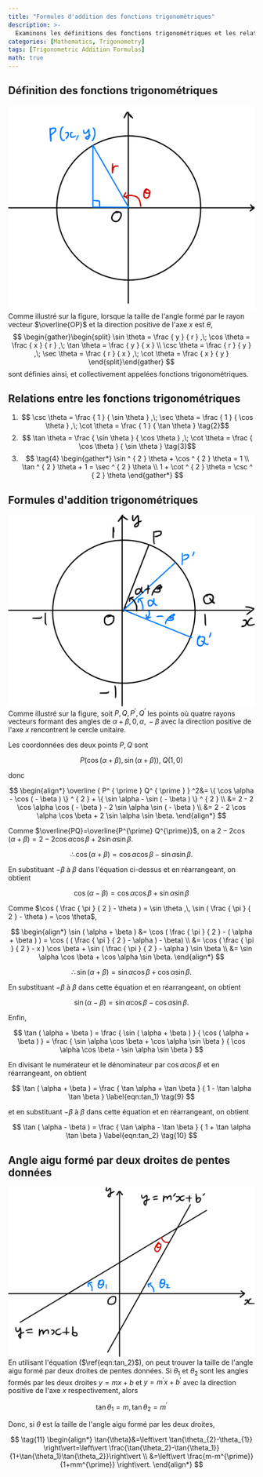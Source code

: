 ```yaml
---
title: "Formules d'addition des fonctions trigonométriques"
description: >-
  Examinons les définitions des fonctions trigonométriques et les relations entre elles, puis dérivons les formules d'addition trigonométriques et les formules dérivées.
categories: [Mathematics, Trigonometry]
tags: [Trigonometric Addition Formulas]
math: true
---
```


## Définition des fonctions trigonométriques
![Cercle unitaire et vecteur rayon](/assets/img/trigonometry/definition.png)
Comme illustré sur la figure, lorsque la taille de l'angle formé par le rayon vecteur $\overline{OP}$ et la direction positive de l'axe $x$ est $\theta$,
$$
\begin{gather}\begin{split}
\sin \theta = \frac { y } { r } ,\; \cos \theta = \frac { x } { r } ,\; \tan \theta = \frac { y } { x } \\ \csc \theta = \frac { r } { y } ,\; \sec \theta = \frac { r } { x } ,\; \cot \theta = \frac { x } { y } \end{split}\end{gather}
$$
sont définies ainsi, et collectivement appelées fonctions trigonométriques.

## Relations entre les fonctions trigonométriques
1. $$ \csc \theta = \frac { 1 } { \sin \theta } ,\; \sec \theta = \frac { 1 } { \cos \theta } ,\; \cot \theta = \frac { 1 } { \tan \theta } \tag{2}$$
2. $$ \tan \theta = \frac { \sin \theta } { \cos \theta } ,\; \cot \theta = \frac { \cos \theta } { \sin \theta } \tag{3}$$
3. $$ \tag{4} \begin{gather*}
\sin ^ { 2 } \theta + \cos ^ { 2 } \theta = 1 \\
\tan ^ { 2 } \theta + 1 = \sec ^ { 2 } \theta \\
1 + \cot ^ { 2 } \theta = \csc ^ { 2 } \theta 
\end{gather*} 
$$

## Formules d'addition trigonométriques
![Dérivation des formules d'addition trigonométriques](/assets/img/trigonometry/trigonometric-addition-formulas.png)
Comme illustré sur la figure, soit $P, Q, P^{\prime}, Q^{\prime}$ les points où quatre rayons vecteurs formant des angles de $\alpha+\beta,\, 0,\, \alpha,\, -\beta$ avec la direction positive de l'axe $x$ rencontrent le cercle unitaire.

Les coordonnées des deux points $P, Q$ sont

$$
P(\cos(\alpha+\beta), \sin(\alpha+\beta)),\; Q(1,0)
$$

donc

$$
\begin{align*} \overline { P^ { \prime } Q^ { \prime } } ^2&= \{ \cos \alpha - \cos ( - \beta ) \} ^ { 2 } + \{ \sin \alpha - \sin ( - \beta ) \} ^ { 2 } \\
&= 2 - 2 \cos \alpha \cos ( - \beta ) - 2 \sin \alpha \sin ( - \beta ) \\
&= 2 - 2 \cos \alpha \cos \beta + 2 \sin \alpha \sin \beta. \end{align*}
$$

Comme $\overline{PQ}=\overline{P^{\prime} Q^{\prime}}$, on a $2 - 2 \cos ( \alpha + \beta ) = 2 - 2 \cos \alpha \cos \beta + 2 \sin \alpha \sin \beta.$

$$
 \therefore \cos ( \alpha + \beta ) = \cos \alpha \cos \beta - \sin \alpha \sin \beta. \label{eqn:cos_1} \tag{5}
$$

En substituant $-\beta$ à $\beta$ dans l'équation ci-dessus et en réarrangeant, on obtient

$$
\cos ( \alpha - \beta ) = \cos \alpha \cos \beta + \sin \alpha \sin \beta \label{eqn:cos_2} \tag{6}
$$

Comme $\cos ( \frac { \pi } { 2 } - \theta ) = \sin \theta ,\, \sin ( \frac { \pi } { 2 } - \theta ) = \cos \theta$,

$$
\begin{align*} \sin ( \alpha + \beta ) &= \cos ( \frac { \pi } { 2 } - ( \alpha + \beta ) ) = \cos ( ( \frac { \pi } { 2 } - \alpha ) - \beta) \\ &= \cos ( \frac { \pi } { 2 } - x ) \cos \beta + \sin ( \frac { \pi } { 2 } - \alpha ) \sin \beta \\ &= \sin \alpha \cos \beta + \cos \alpha \sin \beta. \end{align*}
$$

$$
\therefore \sin ( \alpha + \beta ) = \sin \alpha \cos \beta + \cos \alpha \sin \beta. \label{eqn:sin_1} \tag{7}
$$

En substituant $-\beta$ à $\beta$ dans cette équation et en réarrangeant, on obtient

$$
\sin ( \alpha - \beta ) = \sin \alpha \cos \beta - \cos \alpha \sin \beta. \label{eqn:sin_2} \tag{8}
$$

Enfin,

$$
\tan ( \alpha + \beta ) = \frac { \sin ( \alpha + \beta ) } { \cos ( \alpha + \beta ) } = \frac { \sin \alpha \cos \beta + \cos \alpha \sin \beta } { \cos \alpha \cos \beta - \sin \alpha \sin \beta }
$$

En divisant le numérateur et le dénominateur par $\cos{\alpha} \cos{\beta}$ et en réarrangeant, on obtient

$$
\tan ( \alpha + \beta ) = \frac { \tan \alpha + \tan \beta } { 1 - \tan \alpha \tan \beta } \label{eqn:tan_1} \tag{9}
$$

et en substituant $-\beta$ à $\beta$ dans cette équation et en réarrangeant, on obtient

$$
\tan ( \alpha - \beta ) = \frac { \tan \alpha - \tan \beta } { 1 + \tan \alpha \tan \beta } \label{eqn:tan_2} \tag{10}
$$

## Angle aigu formé par deux droites de pentes données
![Angle formé par deux droites](/assets/img/trigonometry/angle-formed-by-two-lines.png)
En utilisant l'équation ($\ref{eqn:tan_2}$), on peut trouver la taille de l'angle aigu formé par deux droites de pentes données. Si $\theta_{1}$ et $\theta_{2}$ sont les angles formés par les deux droites $y=mx+b$ et $y=m^{\prime} x+b^{\prime}$ avec la direction positive de l'axe $x$ respectivement, alors

$$
\tan{\theta_{1}}=m,\, \tan{\theta_{2}}=m^{\prime}
$$

Donc, si $\theta$ est la taille de l'angle aigu formé par les deux droites,

$$
\tag{11} \begin{align*}
\tan{\theta}&=\left\vert \tan{\theta_{2}-\theta_{1}} \right\vert=\left\vert \frac{\tan{\theta_2}-\tan{\theta_1}}{1+\tan{\theta_1}\tan{\theta_2}}\right\vert \\
&=\left\vert \frac{m-m^{\prime}}{1+mm^{\prime}} \right\vert.
\end{align*}
$$

